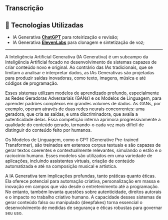 ## Transcrição

## 🤖 Tecnologias Utilizadas
- IA Generativa **[ChatGPT](https://chat.openai.com)** para roteirização e revisão;
- IA Generativa **[ElevenLabs](https://www.elevenlabs.io)** para clonagem e sintetização de voz;
<hr/>

A Inteligência Artificial Generativa (IA Generativa) é um subcampo da Inteligência Artificial focado no desenvolvimento de sistemas capazes de criar conteúdo novo e original. Ao contrário das IAs tradicionais, que se limitam a analisar e interpretar dados, as IAs Generativas são projetadas para produzir saídas inovadoras, como texto, imagens, música e até códigos de programação.

Esses sistemas utilizam modelos de aprendizado profundo, especialmente as Redes Geradoras Adversariais (GANs) e os Modelos de Linguagem, para aprender padrões complexos em grandes volumes de dados. As GANs, por exemplo, operam através de duas redes neurais concorrentes: uma geradora, que cria as saídas, e uma discriminadora, que avalia a autenticidade delas. Essa competição interna aprimora progressivamente a qualidade do conteúdo gerado, tornando-o cada vez mais difícil de distinguir do conteúdo feito por humanos.

Os Modelos de Linguagem, como o GPT (Generative Pre-trained Transformer), são treinados em extensos corpus textuais e são capazes de gerar textos coerentes e contextualmente relevantes, simulando o estilo e o raciocínio humano. Esses modelos são utilizados em uma variedade de aplicações, incluindo assistentes virtuais, criação de conteúdo automatizada e até na composição musical e artística.

A IA Generativa tem implicações profundas, tanto práticas quanto éticas. Ela oferece potencial para automação criativa, personalização em massa e inovação em campos que vão desde o entretenimento até a programação. No entanto, também levanta questões sobre autenticidade, direitos autorais e o impacto no trabalho criativo humano. A capacidade desses sistemas de gerar conteúdo falso ou manipulado (deepfakes) torna essencial o desenvolvimento de medidas de segurança e éticas robustas para governar seu uso.